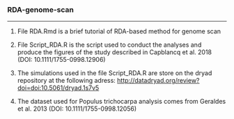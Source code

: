 ### RDA-genome-scan
-------------------

1. File RDA.Rmd is a brief tutorial of RDA-based method for genome scan

2. File Script_RDA.R is the script used to conduct the analyses and produce the figures of the study described in Capblancq et al. 2018 (DOI: 10.1111/1755-0998.12906)

3. The simulations used in the file Script_RDA.R are store on the dryad repository at the following adress: http://datadryad.org/review?doi=doi:10.5061/dryad.1s7v5

4. The dataset used for Populus trichocarpa analysis comes from Geraldes et al. 2013 (DOI: 10.1111/1755-0998.12056)
